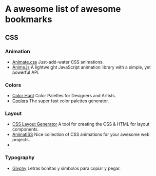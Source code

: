 # A awesome list of awesome bookmarks

## CSS
  ### Animation
  - [Animate.css](https://animate.style/) Just-add-water CSS animations.
  - [Anime.js](https://animejs.com/) A lightweight JavaScript animation library with a simple, yet powerful API.

  ### Colors  
  - [Color Hunt](https://colorhunt.co/) Color Palettes for Designers and Artists.
  - [Coolors](https://coolors.co/) The super fast color palettes generator.

  ### Layout
  - [CSS Layout Generator](https://layout.bradwoods.io/) A tool for creating the CSS & HTML for layout components.
  - [AnimatiSS](https://xsgames.co/animatiss/) Nice collection of CSS animations for your awesome web projects.
  - 

  ### Typography
  - [Glyphy](https://glyphy.io/es) Letras bonitas y simbolos para copiar y pegar.
    
